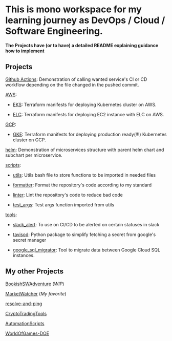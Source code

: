 # This is mono workspace for my learning journey as DevOps / Cloud / Software Engineering.

**The Projects have (or to have) a detailed README explaining guidance how to implement**

## Projects

[Github Actions](./.github/workflows/): Demonstration of calling wanted service's CI or CD workflow depending on the file changed in the pushed commit.

[AWS](./aws/):

-   [EKS](./aws/eks/): Terraform manifests for deploying Kubernetes cluster on AWS.

-   [ELC](./aws/rds/): Terraform manifests for deploying EC2 instance with ELC on AWS.

[GCP](./gcp/):

-   [GKE](./gcp/gke/): Terraform manifests for deploying production ready(!!!) Kubernetes cluster on GCP.

[helm](./helm/): Demonstration of microservices structure with parent helm chart and subchart per microservice.

[scripts](./scripts/):

-   [utils](./scripts/bash_utils.sh): Utils bash file to store functions to be imported in needed files

-   [formatter](./scripts/format_all.sh): Format the repository's code according to my standard

-   [linter](./scripts/format_all.sh): Lint the repository's code to reduce bad code

-   [test_args](./scripts/test_args.sh): Test args function imported from utils

[tools](./tools/):

-   [slack_alert](./tools/slack_alert/): To use on CI/CD to be alerted on certain statuses in slack

-   [tavisod](./tools/tavisod/): Python package to simplify fetching a secret from google's secret manager

-   [google_sql_migrator](./tools/google_sql_migrator/): Tool to migrate data between Google Cloud SQL instances.

## My other Projects

[BookishSWAdventure](https://github.com/justmike1/bookish-sw-adventure) (_WIP_)

[MarketWatcher](https://github.com/justmike1/MarketWatcher) (_My favorite_)

[resolve-and-ping](https://github.com/justmike1/resolve-and-ping)

[CryptoTradingTools](https://github.com/justmike1/CryptoTradingTools)

[AutomationScripts](https://github.com/justmike1/AutomationScripts)

[WorldOfGames-DOE](https://github.com/justmike1/WorldOfGames-DOE)
